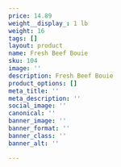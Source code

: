 ```yaml
---
price: 14.89
weight__display_: 1 lb
weight: 16
tags: []
layout: product
name: Fresh Beef Bouie
sku: 104
image: ''
description: Fresh Beef Bouie
product_options: []
meta_title: ''
meta_description: ''
social_image: ''
canonical: ''
banner_image: ''
banner_format: ''
banner_class: ''
banner_alt: ''

---
```

